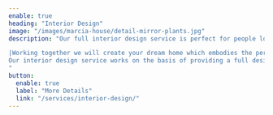 ```yaml
---
enable: true
heading: "Interior Design"
image: "/images/marcia-house/detail-mirror-plants.jpg"
description: "Our full interior design service is perfect for people looking to build a new house, renovate an existing property or simply update certain areas of their home.

|Working together we will create your dream home which embodies the perfect balance between form and function.
Our interior design service works on the basis of providing a full design pack taking you from concept to completion therefore ensuring all aspects of the design are fully integrated.
"
button:
  enable: true
  label: "More Details"
  link: "/services/interior-design/"
---
```

